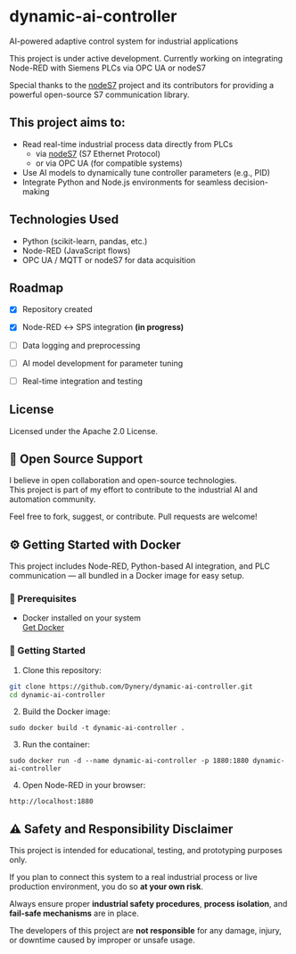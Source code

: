 # dynamic-ai-controller
AI-powered adaptive control system for industrial applications

This project is under active development. Currently working on integrating Node-RED with Siemens PLCs via OPC UA or nodeS7

Special thanks to the [nodeS7](https://github.com/plcpeople/nodeS7) project and its contributors for providing a powerful open-source S7 communication library.


## This project aims to:
- Read real-time industrial process data directly from PLCs
  - via [nodeS7](https://github.com/plcpeople/nodeS7) (S7 Ethernet Protocol)
  - or via OPC UA (for compatible systems)
- Use AI models to dynamically tune controller parameters (e.g., PID)
- Integrate Python and Node.js environments for seamless decision-making




## Technologies Used
- Python (scikit-learn, pandas, etc.)
- Node-RED (JavaScript flows)
- OPC UA / MQTT or nodeS7 for data acquisition



## Roadmap
- [x] Repository created
- [x] Node-RED ↔ SPS integration **(in progress)**
- [ ] Data logging and preprocessing
- [ ] AI model development for parameter tuning
- [ ] Real-time integration and testing


## License
Licensed under the Apache 2.0 License.



## 🤝 Open Source Support

I believe in open collaboration and open-source technologies.  
This project is part of my effort to contribute to the industrial AI and automation community.

Feel free to fork, suggest, or contribute. Pull requests are welcome!



## ⚙️ Getting Started with Docker

This project includes Node-RED, Python-based AI integration, and PLC communication — all bundled in a Docker image for easy setup.



### 🧰 Prerequisites

- Docker installed on your system  
  [Get Docker](https://docs.docker.com/get-docker/)



### 🚀 Getting Started

1. Clone this repository:

```bash
git clone https://github.com/Dynery/dynamic-ai-controller.git
cd dynamic-ai-controller
```

2. Build the Docker image:
```
sudo docker build -t dynamic-ai-controller .
```

3. Run the container:
```
sudo docker run -d --name dynamic-ai-controller -p 1880:1880 dynamic-ai-controller
```

4. Open Node-RED in your browser:
```
http://localhost:1880
```








## ⚠️ **Safety and Responsibility Disclaimer**

This project is intended for educational, testing, and prototyping purposes only.

If you plan to connect this system to a real industrial process or live production environment, you do so **at your own risk**.

Always ensure proper **industrial safety procedures**, **process isolation**, and **fail-safe mechanisms** are in place.

The developers of this project are **not responsible** for any damage, injury, or downtime caused by improper or unsafe usage.














